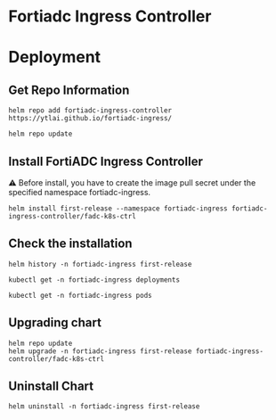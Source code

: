 
# Fortiadc Ingress Controller

# Deployment

## Get Repo Information
   

    helm repo add fortiadc-ingress-controller https://ytlai.github.io/fortiadc-ingress/

    helm repo update

   ## Install FortiADC Ingress Controller
   :warning: Before install, you have to create the image pull secret under the specified namespace fortiadc-ingress.

    helm install first-release --namespace fortiadc-ingress fortiadc-ingress-controller/fadc-k8s-ctrl

## Check the installation

    helm history -n fortiadc-ingress first-release
    
    kubectl get -n fortiadc-ingress deployments
    
    kubectl get -n fortiadc-ingress pods
 
## Upgrading chart

    helm repo update
    helm upgrade -n fortiadc-ingress first-release fortiadc-ingress-controller/fadc-k8s-ctrl

## Uninstall Chart

    helm uninstall -n fortiadc-ingress first-release

